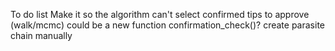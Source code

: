 To do list
Make it so the algorithm can't select confirmed tips to approve (walk/mcmc)
    could be a new function confirmation_check()?
create parasite chain manually